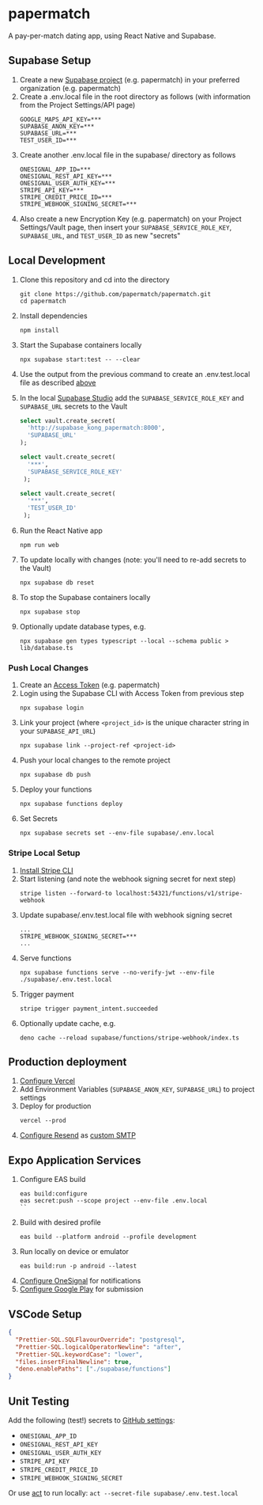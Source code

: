 # papermatch

A pay-per-match dating app, using React Native and Supabase.

## Supabase Setup

1. Create a new [Supabase project](https://supabase.com/dashboard/projects) (e.g. papermatch) in your preferred organization (e.g. papermatch)
2. Create a .env.local file in the root directory as follows (with information from the Project Settings/API page)
   ```
   GOOGLE_MAPS_API_KEY=***
   SUPABASE_ANON_KEY=***
   SUPABASE_URL=***
   TEST_USER_ID=***
   ```
3. Create another .env.local file in the supabase/ directory as follows
   ```
   ONESIGNAL_APP_ID=***
   ONESIGNAL_REST_API_KEY=***
   ONESIGNAL_USER_AUTH_KEY=***
   STRIPE_API_KEY=***
   STRIPE_CREDIT_PRICE_ID=***
   STRIPE_WEBHOOK_SIGNING_SECRET=***
   ```
4. Also create a new Encryption Key (e.g. papermatch) on your Project Settings/Vault page, then insert your `SUPABASE_SERVICE_ROLE_KEY`, `SUPABASE_URL`, and `TEST_USER_ID` as new "secrets"

## Local Development

1. Clone this repository and cd into the directory
   ```
   git clone https://github.com/papermatch/papermatch.git
   cd papermatch
   ```
2. Install dependencies
   ```
   npm install
   ```
3. Start the Supabase containers locally
   ```
   npx supabase start:test -- --clear
   ```
4. Use the output from the previous command to create an .env.test.local file as described [above](#supabase-setup)
5. In the local [Supabase Studio](http://localhost:54323/project/default/sql/1) add the `SUPABASE_SERVICE_ROLE_KEY` and `SUPABASE_URL` secrets to the Vault

   ```sql
   select vault.create_secret(
     'http://supabase_kong_papermatch:8000',
     'SUPABASE_URL'
   );

   select vault.create_secret(
     '***',
     'SUPABASE_SERVICE_ROLE_KEY'
    );

   select vault.create_secret(
     '***',
     'TEST_USER_ID'
    );
   ```

6. Run the React Native app
   ```
   npm run web
   ```
7. To update locally with changes (note: you'll need to re-add secrets to the Vault)
   ```
   npx supabase db reset
   ```
8. To stop the Supabase containers locally
   ```
   npx supabase stop
   ```
9. Optionally update database types, e.g.
   ```
   npx supabase gen types typescript --local --schema public > lib/database.ts
   ```

### Push Local Changes

1. Create an [Access Token](https://supabase.com/dashboard/account/tokens) (e.g. papermatch)
2. Login using the Supabase CLI with Access Token from previous step
   ```
   npx supabase login
   ```
3. Link your project (where `<project_id>` is the unique character string in your `SUPABASE_API_URL`)
   ```
   npx supabase link --project-ref <project-id>
   ```
4. Push your local changes to the remote project
   ```
   npx supabase db push
   ```
5. Deploy your functions
   ```
   npx supabase functions deploy
   ```
6. Set Secrets
   ```
   npx supabase secrets set --env-file supabase/.env.local
   ```

### Stripe Local Setup

1. [Install Stripe CLI](https://stripe.com/docs/stripe-cli#install)
2. Start listening (and note the webhook signing secret for next step)
   ```
   stripe listen --forward-to localhost:54321/functions/v1/stripe-webhook
   ```
3. Update supabase/.env.test.local file with webhook signing secret
   ```
   ...
   STRIPE_WEBHOOK_SIGNING_SECRET=***
   ...
   ```
4. Serve functions
   ```
   npx supabase functions serve --no-verify-jwt --env-file ./supabase/.env.test.local
   ```
5. Trigger payment
   ```
   stripe trigger payment_intent.succeeded
   ```
6. Optionally update cache, e.g.
   ```
   deno cache --reload supabase/functions/stripe-webhook/index.ts
   ```

## Production deployment

1. [Configure Vercel](https://vercel.com/docs/cli)
2. Add Environment Variables (`SUPABASE_ANON_KEY`, `SUPABASE_URL`) to project settings
3. Deploy for production
   ```
   vercel --prod
   ```
4. [Configure Resend](https://resend.com/blog/how-to-configure-supabase-to-send-emails-from-your-domain) as [custom SMTP](https://supabase.com/docs/guides/auth/auth-smtp)

## Expo Application Services

1. Configure EAS build
   ```
   eas build:configure
   eas secret:push --scope project --env-file .env.local
   ``
   ```
2. Build with desired profile
   ```
   eas build --platform android --profile development
   ```
3. Run locally on device or emulator
   ```
   eas build:run -p android --latest
   ```
4. [Configure OneSignal](https://documentation.onesignal.com/docs/react-native-expo-sdk-setup) for notifications
5. [Configure Google Play](https://docs.expo.dev/submit/android/) for submission

## VSCode Setup

```json
{
  "Prettier-SQL.SQLFlavourOverride": "postgresql",
  "Prettier-SQL.logicalOperatorNewline": "after",
  "Prettier-SQL.keywordCase": "lower",
  "files.insertFinalNewline": true,
  "deno.enablePaths": ["./supabase/functions"]
}
```

## Unit Testing

Add the following (test!) secrets to [GitHub settings](/settings/secrets/actions):

- `ONESIGNAL_APP_ID`
- `ONESIGNAL_REST_API_KEY`
- `ONESIGNAL_USER_AUTH_KEY`
- `STRIPE_API_KEY`
- `STRIPE_CREDIT_PRICE_ID`
- `STRIPE_WEBHOOK_SIGNING_SECRET`

Or use [act](https://github.com/nektos/act) to run locally: `act --secret-file supabase/.env.test.local`
